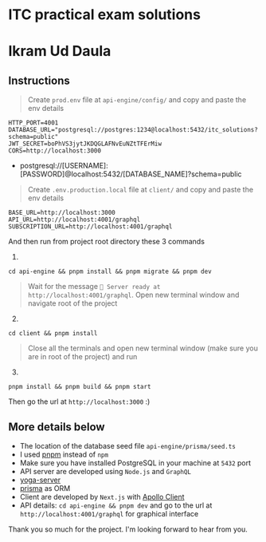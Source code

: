 # ITC practical exam solutions

# Ikram Ud Daula

## Instructions

> Create `prod.env` file at `api-engine/config/` and copy and paste the env details

```
HTTP_PORT=4001
DATABASE_URL="postgresql://postgres:1234@localhost:5432/itc_solutions?schema=public"
JWT_SECRET=boPhVS3jytJKDQGLAFNvEuNZtTFErMiw
CORS=http://localhost:3000
```

- postgresql://[USERNAME]:[PASSWORD]@localhost:5432/[DATABASE_NAME]?schema=public

> Create `.env.production.local` file at `client/` and copy and paste the env details

```
BASE_URL=http://localhost:3000
API_URL=http://localhost:4001/graphql
SUBSCRIPTION_URL=http://localhost:4001/graphql
```

And then run from project root directory these 3 commands

1.

```
cd api-engine && pnpm install && pnpm migrate && pnpm dev
```

> Wait for the message `🚀 Server ready at http://localhost:4001/graphql`. Open new terminal window and navigate root of the project

2.

```
cd client && pnpm install
```

> Close all the terminals and open new terminal window (make sure you are in root of the project) and run

3.

```
pnpm install && pnpm build && pnpm start
```

Then go the url at `http://localhost:3000` :)

## More details below

- The location of the database seed file `api-engine/prisma/seed.ts`
- I used [pnpm](https://pnpm.io/) instead of `npm`
- Make sure you have installed PostgreSQL in your machine at `5432` port
- API server are developed using `Node.js` and `GraphQL`
- [yoga-server](https://the-guild.dev/graphql/yoga-server/docs)
- [prisma](https://www.prisma.io/docs/getting-started) as ORM
- Client are developed by `Next.js` with [Apollo Client](https://www.apollographql.com/docs/react)
- API details: `cd api-engine && pnpm dev` and go to the url at `http://localhost:4001/graphql` for graphical interface

Thank you so much for the project. I'm looking forward to hear from you.
